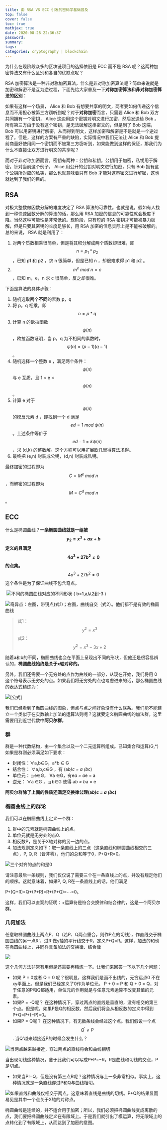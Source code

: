 ```yaml
---
title: 由 RSA VS ECC 引发的密码学基础普及
top: false
cover: false
toc: true
mathjax: true
date: 2020-08-28 22:36:37
password:
summary:
tags:
categories: cryptography | blockchain
---
```






为什么在现阶段众多的区块链项目的选择依旧是 ECC 而不是 RSA 呢？这两种加密算法又有什么区别和各自的优缺点呢？

  <!--more-->

RSA 加密算法是一种非对称加密算法，什么是非对称加密算法呢？简单来说就是加密和解密不是互为逆过程，下面先给大家普及一下**对称加密算法和非对称加密算法的区别**：

如果有这样一个场景， Alice 和 Bob 有想要共享的明文，两者要如何传递这个信息而不用担心被第三方窃听到呢？对于**对称加密**而言，只需要 Alice 和 Bob 双方共同拥有一个密钥， Alice 这边用这个密钥对明文进行加密，然后发送给 Bob 。所有第三方由于没有这个密钥，是无法破解这串密文的，但是到了 Bob 这端， Bob 可以用密钥进行解密，从而得到明文，这样加密和解密是不是就是一个逆过程了。但是，这样的方案有严重的缺陷，实际情况中我们无法让 Alice 和 Bob 提前商量好使用同一个密钥而不被第三方窃听到，如果能做到这样的保证，那我们为什么不直接让双方进行明文的共享呢？

而对于非对称加密而言，密钥有两种：公钥和私钥。公钥用于加密，私钥用于解密。针对当前这个例子， Alice 用公开的公钥对明文进行加密，只有 Bob 拥有这个公钥所对应的私钥，那么也就意味着只有 Bob 才能对这串密文进行解密，这也就达到了我们的目的。

## RSA

对极大整数做因数分解的难度决定了 RSA 算法的可靠性。也就是说，假如有人找到一种快速因数分解的算法的话，那么用 RSA 加密的信息的可靠性就会极度下降。当然这种可能性是非常低的。现阶段，只有短的 RSA 密钥才可能被暴力破解，但是只要其密钥的长度足够长，用 RSA 加密的信息实际上是不能被破解的。总的来说， RSA 就是利用了：

1. 对两个质数相乘很简单，但是将其积分解成两个质数却很难，即 $$n=p_1*p_2$$ ，已知 p1 和 p2 ，求 n 很简单，但是已知 n ，却很难求得 p1 和 p2 。
2.  $${m^e}\ mod \ n=c$$ ，已知 m，e，n 求 c 很简单，反之却很难。

下面是算法的具体步骤：

1. 随机选取两个**不同**的素数 p，q
2. 将 p，q 相乘，即 $$n=p*q$$ 
3. 计算 n 的欧拉函数 $$\psi(n)$$ ，欧拉函数证明，当 p，q 为不相同的素数时， $$\psi(n)=(p-1)(q-1)$$ 。
4. 随机选择一个整数 e ，满足两个条件： $$\psi(n)$$ 与 e 互质，且 1 < e <  $$\psi(n)$$ 。
5. 计算 e 对于 $$\psi(n)$$ 的模反元素 d ，即找到一个 d 满足 $$ed=1\ mod\ \psi(n) $$ 。上述条件等价于 $$ed-1=k\psi(n)$$ ，求 (d,k) 的整数解。这个方程可以用[扩展欧几里得算法](https://zh.wikipedia.org/wiki/%E6%89%A9%E5%B1%95%E6%AC%A7%E5%87%A0%E9%87%8C%E5%BE%97%E7%AE%97%E6%B3%95)求得。
6. 最终把 (e,n) 封装成公钥，(d,n) 封装成私钥。 

最终加密的过程即为 $$C=M^e\ mod \ n$$ ，而解密的过程即为 $$M=C^d\ mod\ n$$ 。

## ECC

什么是椭圆曲线？**一条椭圆曲线就是一组被 $$y_2=x^3+ax+b$$ 定义的且满足 $$4a^3+27b^2\neq0$$ 的点集。**  $$4a^3+27b^2\neq0$$ 这个条件是为了保证曲线不包含奇点。 

​                                                                                   ![不同的椭圆曲线对应的不同形状 ( b=1,a从2到-3 ) ](rsa-vs-ecc/v2-1d205ac7a84a53685519cdf801a32abd_720w.png)

![奇异点：左图，带锐点(式1)；右图，曲线自交（式2）。他们都不是有效的椭圆曲线](rsa-vs-ecc/v2-06eb5f52f137a038bf2c446a411c4324_720w.png)

> 式1： $$y^2=x^3$$
> 式2：$$y^2=x^3-3x+2$$

随着a和b的不同，椭圆曲线也会在平面上呈现出不同的形状，但他还是很容易辨认的，**椭圆曲线始终是关于x轴对称的。**

另外，我们还需要一个无穷处的点作为曲线的一部分，从现在开始，我们将用 0 这个符号表示无穷处的点。如果我们将无穷处的点也考虑进来的话，那么椭圆曲线的表达式精炼为：

![[公式]](https://www.zhihu.com/equation?tex=+%5Cleft%5C%7B+%28x%2C+y%29+%5Cin+%5Cmathbb%7BR%7D%5E2%5C+%7C%5C+y%5E2+%3D+x%5E3+%2B+ax+%2B+b%2C%5C+4+a%5E3+%2B+27+b%5E2+%5Cne+0+%5Cright%5C%7D%5C+%5Ccup%5C+%5Cleft%5C%7B+0+%5Cright%5C%7D)

我们已经看到了椭圆曲线的图象，但点与点之间好象没有什么联系。我们能不能建立一个类似于在实数轴上加法的运算法则呢？这就要定义椭圆曲线的加法群，这里需要用到近世代数中**阿贝尔群**。

### 群

群是一种代数结构，由一个集合以及一个二元运算所组成。已知集合和运算(G,*)如果是群则必须满足如下要求：

- 封闭性：∀a,b∈G，a*b ∈ G
- 结合性： ∀a,b,c∈G ，有 (a*b)*c = a* (b*c)
- 单位元：ョe∈G， ∀a ∈G，有e*a = a*e = a
- 逆元： ∀a ∈G ，ョb∈G 使得 a*b = b*a = e

**阿贝尔群除了上面的性质还满足交换律公理(a*b)*c = a* (b*c)**

### **椭圆曲线上的群论**

我们可以在椭圆曲线上定义一个群：

1. 群中的元素就是椭圆曲线上的点。
2. 单位元就是无穷处的点0.
3. 相反数P，是关于X轴对称的另一边的点。
4. 加法规则定义如下：取一条直线上的三点（这条直线和椭圆曲线相交的三点），P, Q, R（皆非零），他们的总和等于0，P+Q+R=0。

![三个对齐的点的和是0](https://pic4.zhimg.com/80/v2-94a567939b88645be83086a53469cfc5_720w.jpg)



请注意最后一条规则，我们仅仅说了需要三个在一条直线上的点，并没有规定他们的顺序。这就意味着，如果P, Q, R在一条直线上的话，他们满足

P+(Q+R)=Q+(P+R)=R+(P+Q)=⋯=0。

这样，我们可以直观的证明：+运算符是符合交换律和结合律的，这是一个阿贝尔群。

### 几何加法

任意取椭圆曲线上两点P、Q（若P、Q两点重合，则作P点的切线），作直线交于椭圆曲线的另一点R'，过R'做y轴的平行线交于R，定义P+Q=R。这样，加法的和也在椭圆曲线上，并同样具备加法的交换律、结合律

![](rsa-vs-ecc/v2-2f6f71e39cf1da5723c1a48c5d4eebc2_720w.png)



这个几何方法非常有用但是还需要再精炼一下。让我们来回答一下以下几个问题：

- 如果 P = 0或者 Q = 0 呢？很明显，这样我们是画不出线的，无穷远点0 不在xy平面上。但是我们已经定义了0作为单位元。 P + 0 = P 和 Q + 0 = Q，对于任意的P和Q都适用，单位元的作用就是与任意元素运算不改变其值的元素。
- 如果P = -Q呢？ 在这种情况下，穿过两点的直线是垂直的，没有相交的第三个点。但是呢，如果P是Q的相反数，然后我们将会从相反数的定义中得到 P+Q=P+(−P)=0。
- 如果P = Q呢？ 在这种情况下，有无数条线会经过这个点。我们假设一个点 $$Q^{'}\neq P$$ . 当Q’越来越接近P的时候会发生什么？

![当两点越来越接近，穿过两点的直线将会和曲线相切](rsa-vs-ecc/v2-91b444e4c0e4c386495cb359b064c655_b.gif)

当出现切线这种情况，鉴于此我们可以写成P+P=−R，R是曲线和切线的交点，P是切点。

- 如果当P!=Q，但是没有第三点R呢？这种情况与上一条非常相似。事实上，这种情况就是一条直线穿过P和Q与曲线相切。

![如果直线和曲线仅相交于两点，这意味着直线是曲线的切线。P+Q的结果显而易见是其中一个点关于X轴的对称点。](rsa-vs-ecc/v2-ba1669a982efc7cd7786c74c372dfecd_b.gif)

椭圆曲线是连续的，并不适合用于加密；所以，我们必须把椭圆曲线变成离散的点，我们要把椭圆曲线定义在有限域上。于是我们就引出了模运算，将无限域上的点转化到了有限域上，从而达到了加密的意图。

